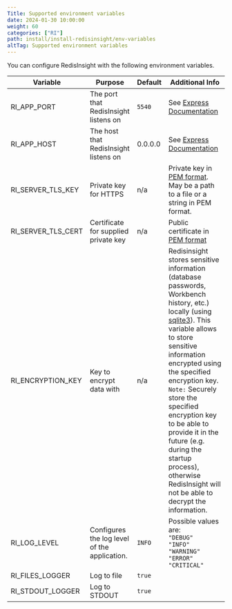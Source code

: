 ```yaml
---
Title: Supported environment variables
date: 2024-01-30 10:00:00
weight: 60
categories: ["RI"]
path: install/install-redisinsight/env-variables
altTag: Supported environment variables
---
```

You can configure RedisInsight with the following environment variables.

| Variable | Purpose | Default | Additional Info |
| --- | --- | --- |--- |
| RI_APP_PORT | The port that RedisInsight listens on | `5540` | See [Express Documentation](https://expressjs.com/en/api.html#app.listen)|
| RI_APP_HOST | The host that RedisInsight listens on | 0.0.0.0 | See [Express Documentation](https://expressjs.com/en/api.html#app.listen)|
| RI_SERVER_TLS_KEY | Private key for HTTPS | n/a | Private key in [PEM format](https://www.ssl.com/guide/pem-der-crt-and-cer-x-509-encodings-and-conversions/#ftoc-heading-3). May be a path to a file or a string in PEM format.|
| RI_SERVER_TLS_CERT | Certificate for supplied private key | n/a | Public certificate in [PEM format](https://www.ssl.com/guide/pem-der-crt-and-cer-x-509-encodings-and-conversions/#ftoc-heading-3)|
| RI_ENCRYPTION_KEY | Key to encrypt data with | n/a | Redisinsight stores sensitive information (database passwords, Workbench history, etc.) locally (using [sqlite3](https://github.com/TryGhost/node-sqlite3)). This variable allows to store sensitive information encrypted using the specified encryption key. <br /> `Note:` Securely store the specified encryption key to be able to provide it in the future (e.g. during the startup process), otherwise RedisInsight will not be able to decrypt the information. |
| RI_LOG_LEVEL | Configures the log level of the application. | `INFO` | Possible values are: <br>`"DEBUG"` <br> `"INFO"` <br> `"WARNING"` <br> `"ERROR"` <br>`"CRITICAL"` |
| RI_FILES_LOGGER | Log to file | `true` | |
| RI_STDOUT_LOGGER | Log to STDOUT | `true` | |
